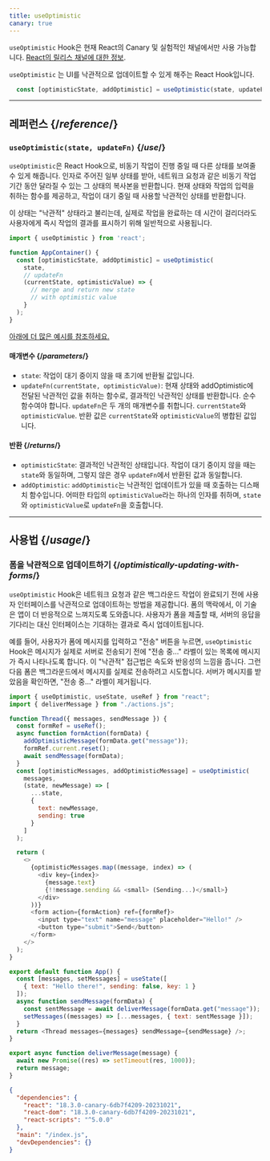 ```yaml
---
title: useOptimistic
canary: true
---
```


<Canary>

`useOptimistic` Hook은 현재 React의 Canary 및 실험적인 채널에서만 사용 가능합니다. [React의 릴리스 채널에 대한 정보](/community/versioning-policy#all-release-channels).

</Canary>

<Intro>

`useOptimistic` 는 UI를 낙관적으로 업데이트할 수 있게 해주는 React Hook입니다.

```js
  const [optimisticState, addOptimistic] = useOptimistic(state, updateFn);
```

</Intro>

<InlineToc />

---

## 레퍼런스 {/*reference*/}

### `useOptimistic(state, updateFn)` {/*use*/}

`useOptimistic`은 React Hook으로, 비동기 작업이 진행 중일 때 다른 상태를 보여줄 수 있게 해줍니다. 인자로 주어진 일부 상태를 받아, 네트워크 요청과 같은 비동기 작업 기간 동안 달라질 수 있는 그 상태의 복사본을 반환합니다. 현재 상태와 작업의 입력을 취하는 함수를 제공하고, 작업이 대기 중일 때 사용할 낙관적인 상태를 반환합니다.

이 상태는 "낙관적" 상태라고 불리는데, 실제로 작업을 완료하는 데 시간이 걸리더라도 사용자에게 즉시 작업의 결과를 표시하기 위해 일반적으로 사용됩니다.

```js
import { useOptimistic } from 'react';

function AppContainer() {
  const [optimisticState, addOptimistic] = useOptimistic(
    state,
    // updateFn
    (currentState, optimisticValue) => {
      // merge and return new state
      // with optimistic value
    }
  );
}
```

[아래에 더 많은 예시를 참조하세요.](#usage)

#### 매개변수 {/*parameters*/}

* `state`: 작업이 대기 중이지 않을 때 초기에 반환될 값입니다.
* `updateFn(currentState, optimisticValue)`: 현재 상태와 addOptimistic에 전달된 낙관적인 값을 취하는 함수로, 결과적인 낙관적인 상태를 반환합니다. 순수 함수여야 합니다. `updateFn`은 두 개의 매개변수를 취합니다. `currentState`와 `optimisticValue`. 반환 값은 `currentState`와 `optimisticValue`의 병합된 값입니다.


#### 반환 {/*returns*/}

* `optimisticState`: 결과적인 낙관적인 상태입니다. 작업이 대기 중이지 않을 때는 `state`와 동일하며, 그렇지 않은 경우 `updateFn`에서 반환된 값과 동일합니다.
* `addOptimistic`: `addOptimistic`는 낙관적인 업데이트가 있을 때 호출하는 디스패치 함수입니다. 어떠한 타입의 `optimisticValue`라는 하나의 인자를 취하며, `state`와 `optimisticValue`로 `updateFn`을 호출합니다.

---

## 사용법 {/*usage*/}

### 폼을 낙관적으로 업데이트하기 {/*optimistically-updating-with-forms*/}

`useOptimistic` Hook은 네트워크 요청과 같은 백그라운드 작업이 완료되기 전에 사용자 인터페이스를 낙관적으로 업데이트하는 방법을 제공합니다. 폼의 맥락에서, 이 기술은 앱이 더 반응적으로 느껴지도록 도와줍니다. 사용자가 폼을 제출할 때, 서버의 응답을 기다리는 대신 인터페이스는 기대하는 결과로 즉시 업데이트됩니다.

예를 들어, 사용자가 폼에 메시지를 입력하고 "전송" 버튼을 누르면, `useOptimistic` Hook은 메시지가 실제로 서버로 전송되기 전에 "전송 중..." 라벨이 있는 목록에 메시지가 즉시 나타나도록 합니다. 이 "낙관적" 접근법은 속도와 반응성의 느낌을 줍니다. 그런 다음 폼은 백그라운드에서 메시지를 실제로 전송하려고 시도합니다. 서버가 메시지를 받았음을 확인하면, "전송 중..." 라벨이 제거됩니다.

<Sandpack>


```js src/App.js
import { useOptimistic, useState, useRef } from "react";
import { deliverMessage } from "./actions.js";

function Thread({ messages, sendMessage }) {
  const formRef = useRef();
  async function formAction(formData) {
    addOptimisticMessage(formData.get("message"));
    formRef.current.reset();
    await sendMessage(formData);
  }
  const [optimisticMessages, addOptimisticMessage] = useOptimistic(
    messages,
    (state, newMessage) => [
      ...state,
      {
        text: newMessage,
        sending: true
      }
    ]
  );

  return (
    <>
      {optimisticMessages.map((message, index) => (
        <div key={index}>
          {message.text}
          {!!message.sending && <small> (Sending...)</small>}
        </div>
      ))}
      <form action={formAction} ref={formRef}>
        <input type="text" name="message" placeholder="Hello!" />
        <button type="submit">Send</button>
      </form>
    </>
  );
}

export default function App() {
  const [messages, setMessages] = useState([
    { text: "Hello there!", sending: false, key: 1 }
  ]);
  async function sendMessage(formData) {
    const sentMessage = await deliverMessage(formData.get("message"));
    setMessages((messages) => [...messages, { text: sentMessage }]);
  }
  return <Thread messages={messages} sendMessage={sendMessage} />;
}
```

```js src/actions.js
export async function deliverMessage(message) {
  await new Promise((res) => setTimeout(res, 1000));
  return message;
}
```


```json package.json hidden
{
  "dependencies": {
    "react": "18.3.0-canary-6db7f4209-20231021",
    "react-dom": "18.3.0-canary-6db7f4209-20231021",
    "react-scripts": "^5.0.0"
  },
  "main": "/index.js",
  "devDependencies": {}
}
```

</Sandpack>
